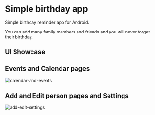 # Simple birthday app
Simple birthday reminder app for Android.

You can add many family members and friends and you will never forget their birthday.

## UI Showcase

## Events and Calendar pages
![calendar-and-events](https://github.com/vestr-at-work/simple-birthday-app/assets/32305565/a61d64a4-f353-4a4c-8dd8-163f1909ac65)


## Add and Edit person pages and Settings
![add-edit-settings](https://github.com/vestr-at-work/simple-birthday-app/assets/32305565/c8760bdd-8d98-472e-972d-d37c0075fd07)
